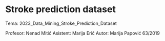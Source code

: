 # Stroke prediction dataset


Tema: 2023_Data_Mining_Stroke_Prediction_Dataset

Profesor: Nenad Mitić
Asistent: Marija Erić
Autor: Marija Papović 63/2019

